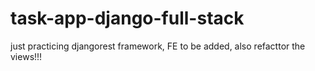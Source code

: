 # task-app-django-full-stack
just practicing djangorest framework, FE to be added, also refacttor the views!!!
